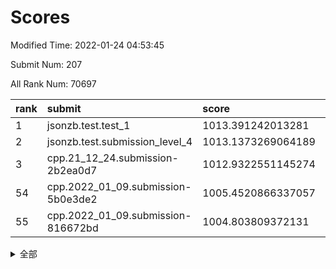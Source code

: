 # Scores

Modified Time: 2022-01-24 04:53:45

Submit Num: 207

All Rank Num: 70697

| rank |               submit               |       score        |       sigma        | pk_num |
| :--- | :--------------------------------- | :----------------- | :----------------- | :----- |
| 1    | jsonzb.test.test_1                 | 1013.391242013281  | 0.8100372287586731 | 1365   |
| 2    | jsonzb.test.submission_level_4     | 1013.1373269064189 | 0.8192575122969867 | 1363   |
| 3    | cpp.21_12_24.submission-2b2ea0d7   | 1012.9322551145274 | 0.8283102115932064 | 1364   |
| 54   | cpp.2022_01_09.submission-5b0e3de2 | 1005.4520866337057 | 0.7300801640789288 | 1366   |
| 55   | cpp.2022_01_09.submission-816672bd | 1004.803809372131  | 0.7094929539487319 | 1367   |


<details>
<summary>全部</summary>

| rank |                 submit                 |       score        |       sigma        | pk_num |
| :--- | :------------------------------------- | :----------------- | :----------------- | :----- |
| 1    | jsonzb.test.test_1                     | 1013.391242013281  | 0.8100372287586731 | 1365   |
| 2    | jsonzb.test.submission_level_4         | 1013.1373269064189 | 0.8192575122969867 | 1363   |
| 3    | cpp.21_12_24.submission-2b2ea0d7       | 1012.9322551145274 | 0.8283102115932064 | 1364   |
| 4    | gobigger.level_3.submission_level_3_38 | 1011.5555627819735 | 0.7939863953681245 | 1368   |
| 5    | gobigger.level_3.submission_level_3_42 | 1011.1639220283205 | 0.7571698191981382 | 1371   |
| 6    | gobigger.level_3.submission_level_3_31 | 1011.0566855556586 | 0.7508941082331012 | 1358   |
| 7    | gobigger.level_3.submission_level_3_41 | 1011.0549629840189 | 0.7849819365129584 | 1366   |
| 8    | gobigger.level_3.submission_level_3_26 | 1011.0221456920087 | 0.7681530377095401 | 1368   |
| 9    | gobigger.level_3.submission_level_3_25 | 1010.977551745302  | 0.7715650304876647 | 1370   |
| 10   | gobigger.level_3.submission_level_3_48 | 1010.924559024198  | 0.7705615743588464 | 1367   |
| 11   | gobigger.level_3.submission_level_3_21 | 1010.859633593758  | 0.7728902490194677 | 1361   |
| 12   | gobigger.level_3.submission_level_3_16 | 1010.8547926800912 | 0.7778495726360696 | 1370   |
| 13   | gobigger.level_3.submission_level_3_6  | 1010.8408703546738 | 0.7755958050518776 | 1370   |
| 14   | gobigger.level_3.submission_level_3_45 | 1010.8038229170637 | 0.7970415780478749 | 1359   |
| 15   | gobigger.level_3.submission_level_3_32 | 1010.7841177345801 | 0.7600199719837548 | 1365   |
| 16   | gobigger.level_3.submission_level_3_30 | 1010.772488688876  | 0.7636196934854547 | 1363   |
| 17   | gobigger.level_3.submission_level_3_40 | 1010.7613895412937 | 0.7626174220587834 | 1370   |
| 18   | gobigger.level_3.submission_level_3_1  | 1010.7426616861126 | 0.7737435889910367 | 1363   |
| 19   | gobigger.level_3.submission_level_3_28 | 1010.6468278819141 | 0.7677045888815401 | 1372   |
| 20   | gobigger.level_3.submission_level_3_15 | 1010.6277477662327 | 0.779573855980941  | 1363   |
| 21   | gobigger.level_3.submission_level_3_46 | 1010.5457438024299 | 0.7605923154409516 | 1366   |
| 22   | gobigger.level_3.submission_level_3_37 | 1010.5328739482641 | 0.7809167071877398 | 1370   |
| 23   | gobigger.level_3.submission_level_3_4  | 1010.5161498259284 | 0.7895662452318882 | 1366   |
| 24   | gobigger.level_3.submission_level_3_10 | 1010.5145800291716 | 0.7575184193455511 | 1368   |
| 25   | gobigger.level_3.submission_level_3_2  | 1010.4879386647611 | 0.7683437626613873 | 1361   |
| 26   | gobigger.level_3.submission_level_3_3  | 1010.3122718972005 | 0.7514662831773529 | 1367   |
| 27   | gobigger.level_3.submission_level_3_29 | 1010.2805187505015 | 0.7547444796740851 | 1369   |
| 28   | gobigger.level_3.submission_level_3_17 | 1010.0870679275982 | 0.7500904477715215 | 1365   |
| 29   | gobigger.level_3.submission_level_3_24 | 1010.0512411661969 | 0.7660289773016002 | 1365   |
| 30   | gobigger.level_3.submission_level_3_27 | 1009.9313360691774 | 0.768722074448747  | 1365   |
| 31   | gobigger.level_3.submission_level_3_7  | 1009.7758284635489 | 0.77368237185701   | 1366   |
| 32   | gobigger.level_3.submission_level_3_0  | 1009.764579154142  | 0.7376140632546797 | 1363   |
| 33   | gobigger.level_3.submission_level_3_13 | 1009.6352836968    | 0.743879795445252  | 1368   |
| 34   | gobigger.level_3.submission_level_3_36 | 1009.5944371649875 | 0.7605377919837704 | 1371   |
| 35   | gobigger.level_3.submission_level_3_44 | 1009.5496389433862 | 0.7575303852500019 | 1367   |
| 36   | gobigger.level_3.submission_level_3_22 | 1009.535407182915  | 0.7738499193159953 | 1369   |
| 37   | gobigger.level_3.submission_level_3_49 | 1009.4270262705962 | 0.7788633383698391 | 1362   |
| 38   | gobigger.level_3.submission_level_3_47 | 1009.4064997253223 | 0.744545931114762  | 1369   |
| 39   | gobigger.level_3.submission_level_3_19 | 1009.3864556762403 | 0.7489560578985034 | 1367   |
| 40   | gobigger.level_3.submission_level_3_8  | 1009.3809992630019 | 0.7524413267060611 | 1361   |
| 41   | gobigger.level_3.submission_level_3_39 | 1009.365935493975  | 0.7613844780676161 | 1369   |
| 42   | gobigger.level_3.submission_level_3_14 | 1009.3655344090766 | 0.7537390612499418 | 1369   |
| 43   | gobigger.level_3.submission_level_3_20 | 1009.2847569492588 | 0.7772489142068093 | 1360   |
| 44   | gobigger.level_3.submission_level_3_23 | 1009.1253321496805 | 0.7653096390328257 | 1365   |
| 45   | gobigger.level_3.submission_level_3_11 | 1009.0522211990857 | 0.7461515124692347 | 1368   |
| 46   | gobigger.level_3.submission_level_3_43 | 1008.975365380623  | 0.7600229229710376 | 1369   |
| 47   | gobigger.level_3.submission_level_3_5  | 1008.9072260663445 | 0.7540060907969303 | 1362   |
| 48   | gobigger.level_3.submission_level_3_33 | 1008.7868166664169 | 0.7476527734164102 | 1371   |
| 49   | gobigger.level_3.submission_level_3_9  | 1008.7078121339056 | 0.7380559421146402 | 1368   |
| 50   | gobigger.level_3.submission_level_3_34 | 1008.6740941053508 | 0.7526793758641013 | 1367   |
| 51   | gobigger.level_3.submission_level_3_18 | 1008.4247179646648 | 0.7356169384246652 | 1365   |
| 52   | gobigger.level_3.submission_level_3_35 | 1008.1092735095023 | 0.7498078124916802 | 1367   |
| 53   | gobigger.level_3.submission_level_3_12 | 1008.0260195312709 | 0.7510615211876409 | 1366   |
| 54   | cpp.2022_01_09.submission-5b0e3de2     | 1005.4520866337057 | 0.7300801640789288 | 1366   |
| 55   | cpp.2022_01_09.submission-816672bd     | 1004.803809372131  | 0.7094929539487319 | 1367   |
| 56   | gobigger.level_1.submission_level_1_35 | 1004.7666626910082 | 0.7224672846565596 | 1365   |
| 57   | gobigger.level_1.submission_level_1_49 | 1004.6139121291354 | 0.7329039376448498 | 1369   |
| 58   | gobigger.level_1.submission_level_1_3  | 1004.4263314221122 | 0.7310354502803328 | 1365   |
| 59   | gobigger.level_1.submission_level_1_1  | 1004.4135274608047 | 0.7205897766270771 | 1362   |
| 60   | gobigger.level_1.submission_level_1_24 | 1004.3486755893828 | 0.7149498660663943 | 1368   |
| 61   | gobigger.level_1.submission_level_1_5  | 1004.322561136172  | 0.7348743303521311 | 1364   |
| 62   | gobigger.level_1.submission_level_1_7  | 1004.1005012462025 | 0.7321787621911262 | 1365   |
| 63   | gobigger.level_1.submission_level_1_11 | 1004.0710232421537 | 0.7138544671325135 | 1370   |
| 64   | gobigger.level_1.submission_level_1_27 | 1003.915763625145  | 0.7169015557681484 | 1367   |
| 65   | gobigger.level_1.submission_level_1_41 | 1003.7957516440067 | 0.7151197731353843 | 1366   |
| 66   | gobigger.level_1.submission_level_1_34 | 1003.7910303241576 | 0.7280009232005378 | 1367   |
| 67   | gobigger.level_1.submission_level_1_23 | 1003.6987960736684 | 0.7132632718592603 | 1366   |
| 68   | gobigger.level_1.submission_level_1_16 | 1003.6393931168558 | 0.7174564335864149 | 1366   |
| 69   | gobigger.level_1.submission_level_1_17 | 1003.6183859618886 | 0.7123469236077637 | 1365   |
| 70   | gobigger.level_1.submission_level_1_44 | 1003.4812235646872 | 0.7275985555793617 | 1369   |
| 71   | gobigger.level_1.submission_level_1_40 | 1003.4556875183432 | 0.725886120328086  | 1366   |
| 72   | gobigger.level_1.submission_level_1_39 | 1003.4554463711833 | 0.7064049271592958 | 1367   |
| 73   | gobigger.level_1.submission_level_1_32 | 1003.4036664897413 | 0.7194897454055279 | 1363   |
| 74   | gobigger.level_1.submission_level_1_28 | 1003.383611555938  | 0.725783840043355  | 1367   |
| 75   | gobigger.level_1.submission_level_1_33 | 1003.3703056985056 | 0.7189386472702554 | 1369   |
| 76   | gobigger.level_1.submission_level_1_46 | 1003.3516906352221 | 0.7174394436676919 | 1361   |
| 77   | gobigger.level_1.submission_level_1_45 | 1003.3364929007925 | 0.7139278444883911 | 1369   |
| 78   | gobigger.level_1.submission_level_1_38 | 1003.3318303849696 | 0.7135501893745105 | 1370   |
| 79   | gobigger.level_1.submission_level_1_21 | 1003.1711500625441 | 0.7147144263417163 | 1370   |
| 80   | gobigger.level_1.submission_level_1_22 | 1003.1699403679919 | 0.7023773338928793 | 1371   |
| 81   | gobigger.level_1.submission_level_1_2  | 1003.1634135706224 | 0.7138580510613554 | 1368   |
| 82   | gobigger.level_1.submission_level_1_4  | 1003.0453492030799 | 0.7129397640760324 | 1371   |
| 83   | gobigger.level_1.submission_level_1_0  | 1003.0298179005313 | 0.7168570274664089 | 1364   |
| 84   | gobigger.level_1.submission_level_1_26 | 1003.0177556015982 | 0.7197781875360193 | 1367   |
| 85   | gobigger.level_1.submission_level_1_30 | 1002.9875764082885 | 0.7200618281672233 | 1366   |
| 86   | gobigger.level_1.submission_level_1_42 | 1002.9163931992969 | 0.7147814834560805 | 1368   |
| 87   | gobigger.level_1.submission_level_1_20 | 1002.8662432323615 | 0.7112213038493568 | 1374   |
| 88   | gobigger.level_1.submission_level_1_36 | 1002.83714400796   | 0.7140276014556336 | 1365   |
| 89   | gobigger.level_1.submission_level_1_9  | 1002.8241574480332 | 0.7124054338283459 | 1371   |
| 90   | gobigger.level_1.submission_level_1_19 | 1002.8154355921303 | 0.7159381083858524 | 1363   |
| 91   | gobigger.level_1.submission_level_1_6  | 1002.7581865583523 | 0.7194892893999271 | 1365   |
| 92   | gobigger.level_1.submission_level_1_31 | 1002.7559646032585 | 0.7061427327701368 | 1362   |
| 93   | gobigger.level_1.submission_level_1_13 | 1002.6740350886911 | 0.7108245520127251 | 1368   |
| 94   | gobigger.level_1.submission_level_1_43 | 1002.6511545543701 | 0.7132492172048338 | 1367   |
| 95   | gobigger.level_1.submission_level_1_14 | 1002.5258021930316 | 0.734814253072231  | 1360   |
| 96   | gobigger.level_1.submission_level_1_8  | 1002.4915551123397 | 0.7010597571576754 | 1360   |
| 97   | gobigger.level_1.submission_level_1_25 | 1002.4127911027247 | 0.715612445428202  | 1366   |
| 98   | gobigger.level_1.submission_level_1_15 | 1002.3736799968422 | 0.7099668276011014 | 1367   |
| 99   | gobigger.level_1.submission_level_1_18 | 1002.3339699621132 | 0.7145150380268122 | 1366   |
| 100  | gobigger.level_1.submission_level_1_29 | 1002.3301707911567 | 0.7200208673887645 | 1358   |
| 101  | gobigger.level_1.submission_level_1_10 | 1002.3001150265529 | 0.7174039382966251 | 1363   |
| 102  | gobigger.level_1.submission_level_1_48 | 1002.2809298382042 | 0.7098938709976317 | 1361   |
| 103  | gobigger.level_1.submission_level_1_37 | 1002.1442256808167 | 0.7219652827277662 | 1367   |
| 104  | gobigger.level_1.submission_level_1_47 | 1002.0399262265113 | 0.7096693389070884 | 1366   |
| 105  | gobigger.level_1.submission_level_1_12 | 1001.3120903520609 | 0.7175983614513085 | 1366   |
| 106  | gobigger.random.submission_random_18   | 997.3348395841915  | 0.7164533464152184 | 1365   |
| 107  | gobigger.random.submission_random_14   | 996.8765952676575  | 0.7025278527417577 | 1365   |
| 108  | gobigger.random.submission_random_5    | 996.7978275962295  | 0.7147605363354718 | 1364   |
| 109  | gobigger.random.submission_random_44   | 996.6709793820932  | 0.7040882793317225 | 1366   |
| 110  | gobigger.random.submission_random_21   | 996.6195002369102  | 0.7016087629039008 | 1367   |
| 111  | gobigger.random.submission_random_47   | 996.4910783453241  | 0.7108726180804507 | 1358   |
| 112  | gobigger.random.submission_random_27   | 996.4792431045283  | 0.7131714895433734 | 1365   |
| 113  | gobigger.random.submission_random_13   | 996.46322398058    | 0.7025316851838258 | 1359   |
| 114  | gobigger.random.submission_random_41   | 996.4364416632205  | 0.7147192434741687 | 1367   |
| 115  | gobigger.random.submission_random_42   | 996.4147106867085  | 0.7057936052759667 | 1364   |
| 116  | gobigger.random.submission_random_20   | 996.2897446702082  | 0.7154231048347335 | 1361   |
| 117  | gobigger.random.submission_random_37   | 996.2841445359203  | 0.7057767529908423 | 1365   |
| 118  | gobigger.random.submission_random_22   | 996.2809733487662  | 0.7207231978800274 | 1368   |
| 119  | gobigger.random.submission_random_1    | 996.2736277739983  | 0.7081906473390724 | 1362   |
| 120  | gobigger.random.submission_random_28   | 996.2716327591246  | 0.7039119005684412 | 1364   |
| 121  | gobigger.random.submission_random_15   | 996.1960307778724  | 0.7061270918134827 | 1363   |
| 122  | gobigger.random.submission_random_26   | 996.1804858266314  | 0.7061867207779833 | 1367   |
| 123  | gobigger.random.submission_random_31   | 996.1704774321416  | 0.7105315641324894 | 1369   |
| 124  | gobigger.random.submission_random_25   | 996.1605875665639  | 0.7193387217340285 | 1364   |
| 125  | gobigger.random.submission_random_8    | 996.0744399866461  | 0.7038437031567074 | 1366   |
| 126  | gobigger.random.submission_random_43   | 996.0359965759719  | 0.70337022924072   | 1369   |
| 127  | gobigger.random.submission_random_48   | 996.0008648898862  | 0.7172418117159219 | 1370   |
| 128  | gobigger.random.submission_random_29   | 995.9536930664908  | 0.713516900439673  | 1370   |
| 129  | gobigger.random.submission_random_0    | 995.9404694660718  | 0.7142793772582191 | 1367   |
| 130  | gobigger.random.submission_random_24   | 995.9296495801132  | 0.7215862244394138 | 1370   |
| 131  | gobigger.random.submission_random_17   | 995.8352075176584  | 0.7205475606581679 | 1367   |
| 132  | gobigger.random.submission_random_16   | 995.7126200843959  | 0.7114738448424751 | 1365   |
| 133  | gobigger.random.submission_random_38   | 995.6580320530612  | 0.7284696350546002 | 1363   |
| 134  | gobigger.random.submission_random_2    | 995.610101458989   | 0.7076900467680628 | 1372   |
| 135  | gobigger.random.submission_random_7    | 995.6049099283192  | 0.725363329441393  | 1365   |
| 136  | gobigger.random.submission_random_45   | 995.5324833009579  | 0.7145973963542208 | 1370   |
| 137  | gobigger.random.submission_random_49   | 995.5112576047808  | 0.7205641938975262 | 1367   |
| 138  | gobigger.random.submission_random_46   | 995.5016003956945  | 0.7227951380151707 | 1370   |
| 139  | gobigger.random.submission_random_32   | 995.4867346094757  | 0.724269577351313  | 1361   |
| 140  | gobigger.random.submission_random_10   | 995.4799439950762  | 0.7023182242745285 | 1369   |
| 141  | gobigger.random.submission_random_36   | 995.443544128271   | 0.7390271394892608 | 1364   |
| 142  | gobigger.random.submission_random_4    | 995.3597788896258  | 0.6967089198936846 | 1369   |
| 143  | gobigger.random.submission_random_9    | 995.2969834457195  | 0.7181019238337464 | 1369   |
| 144  | gobigger.random.submission_random_30   | 995.2148102563801  | 0.7171274639167455 | 1368   |
| 145  | gobigger.random.submission_random_40   | 995.1832796074477  | 0.718188583196857  | 1369   |
| 146  | gobigger.random.submission_random_6    | 995.1468814705495  | 0.7330185802398561 | 1359   |
| 147  | gobigger.random.submission_random_23   | 995.1033251869303  | 0.7069769534518177 | 1361   |
| 148  | gobigger.random.submission_random_34   | 995.0753148240356  | 0.7075648620672588 | 1370   |
| 149  | gobigger.random.submission_random_33   | 995.0395915716417  | 0.7194248608363398 | 1362   |
| 150  | gobigger.random.submission_random_11   | 994.8813200049866  | 0.7143834358012318 | 1362   |
| 151  | gobigger.random.submission_random_39   | 994.8715147537445  | 0.7132454585882256 | 1371   |
| 152  | gobigger.random.submission_random_3    | 994.6292914252541  | 0.7048558948306947 | 1368   |
| 153  | gobigger.random.submission_random_12   | 994.4373105263479  | 0.7234573723366097 | 1364   |
| 154  | gobigger.level_2.submission_level_2_17 | 994.1330656446179  | 0.7492224862365322 | 1367   |
| 155  | gobigger.random.submission_random_19   | 994.1005867930996  | 0.7132554916956245 | 1365   |
| 156  | gobigger.random.submission_random_35   | 993.930338602505   | 0.7353017694155428 | 1370   |
| 157  | gobigger.level_2.submission_level_2_48 | 993.7624588721945  | 0.730013135347698  | 1367   |
| 158  | gobigger.level_2.submission_level_2_19 | 993.4873506681893  | 0.7407273805964735 | 1368   |
| 159  | gobigger.level_2.submission_level_2_38 | 993.4429791277178  | 0.7481668275719249 | 1368   |
| 160  | gobigger.level_2.submission_level_2_40 | 993.3289520438699  | 0.7323266813567184 | 1368   |
| 161  | gobigger.level_2.submission_level_2_16 | 993.2869060538943  | 0.733967104684178  | 1363   |
| 162  | gobigger.level_2.submission_level_2_25 | 993.0537843934127  | 0.7444898400232214 | 1371   |
| 163  | gobigger.level_2.submission_level_2_15 | 993.0087694330317  | 0.7540493347873942 | 1366   |
| 164  | gobigger.level_2.submission_level_2_7  | 992.9946802677506  | 0.7357757676502967 | 1366   |
| 165  | gobigger.level_2.submission_level_2_49 | 992.757733223862   | 0.7538766178508646 | 1365   |
| 166  | gobigger.level_2.submission_level_2_45 | 992.7179114424225  | 0.7614326319281617 | 1366   |
| 167  | gobigger.level_2.submission_level_2_30 | 992.6312183598998  | 0.7472711757869022 | 1369   |
| 168  | gobigger.level_2.submission_level_2_31 | 992.6063631197266  | 0.726158988906788  | 1361   |
| 169  | gobigger.level_2.submission_level_2_3  | 992.592639716699   | 0.7498115268684333 | 1368   |
| 170  | gobigger.level_2.submission_level_2_12 | 992.5838026925333  | 0.7438175862055113 | 1367   |
| 171  | gobigger.level_2.submission_level_2_34 | 992.5498669919518  | 0.7371677745541332 | 1368   |
| 172  | gobigger.level_2.submission_level_2_1  | 992.4811136471951  | 0.7696463907074638 | 1366   |
| 173  | gobigger.level_2.submission_level_2_47 | 992.4570195522081  | 0.7492858129925236 | 1367   |
| 174  | gobigger.level_2.submission_level_2_5  | 992.4167668999246  | 0.736539730538053  | 1367   |
| 175  | gobigger.level_2.submission_level_2_35 | 992.3630700944179  | 0.7304590935731545 | 1361   |
| 176  | gobigger.level_2.submission_level_2_13 | 992.3425977357143  | 0.7346065550230916 | 1367   |
| 177  | gobigger.level_2.submission_level_2_28 | 992.2906690271946  | 0.7462343133467908 | 1366   |
| 178  | gobigger.level_2.submission_level_2_18 | 992.2376136098425  | 0.7376271529476972 | 1362   |
| 179  | gobigger.level_2.submission_level_2_4  | 992.2320313273134  | 0.7354367077464756 | 1368   |
| 180  | gobigger.level_2.submission_level_2_41 | 992.2284969275878  | 0.7255192484674853 | 1367   |
| 181  | gobigger.level_2.submission_level_2_6  | 992.17525769469    | 0.7434071482048504 | 1367   |
| 182  | gobigger.level_2.submission_level_2_2  | 992.1356036250503  | 0.7695466783576448 | 1367   |
| 183  | gobigger.level_2.submission_level_2_9  | 992.1301810829473  | 0.7564108064115512 | 1358   |
| 184  | gobigger.level_2.submission_level_2_46 | 992.1012919072471  | 0.7559262433422976 | 1366   |
| 185  | gobigger.level_2.submission_level_2_21 | 992.047986453613   | 0.7602903007919489 | 1368   |
| 186  | gobigger.level_2.submission_level_2_22 | 991.8527078825557  | 0.7294009081371712 | 1366   |
| 187  | gobigger.level_2.submission_level_2_14 | 991.8188047612804  | 0.756538518689585  | 1366   |
| 188  | gobigger.level_2.submission_level_2_24 | 991.8058227389839  | 0.7577212087185166 | 1363   |
| 189  | gobigger.level_2.submission_level_2_42 | 991.7717978586386  | 0.7426954253215711 | 1365   |
| 190  | gobigger.level_2.submission_level_2_36 | 991.6980141644309  | 0.7377286393222899 | 1369   |
| 191  | gobigger.level_2.submission_level_2_44 | 991.6107361085835  | 0.7450461829397176 | 1371   |
| 192  | gobigger.level_2.submission_level_2_20 | 991.4957181250509  | 0.7381713302287581 | 1366   |
| 193  | gobigger.level_2.submission_level_2_29 | 991.4552073407702  | 0.7610676648000703 | 1369   |
| 194  | gobigger.level_2.submission_level_2_0  | 991.3715842541129  | 0.7608259825588872 | 1365   |
| 195  | gobigger.level_2.submission_level_2_23 | 991.2963520788743  | 0.7703921713127566 | 1364   |
| 196  | gobigger.level_2.submission_level_2_10 | 991.2654893151121  | 0.7391532445040346 | 1369   |
| 197  | gobigger.level_2.submission_level_2_27 | 991.1788279134896  | 0.7452496268880658 | 1364   |
| 198  | gobigger.level_2.submission_level_2_32 | 991.085609918514   | 0.746201937025239  | 1365   |
| 199  | gobigger.level_2.submission_level_2_8  | 991.0358665886882  | 0.7612819686874601 | 1363   |
| 200  | gobigger.level_2.submission_level_2_37 | 991.0023196792935  | 0.7634408569601258 | 1367   |
| 201  | gobigger.level_2.submission_level_2_43 | 990.9404951929846  | 0.7570008779021022 | 1373   |
| 202  | gobigger.level_2.submission_level_2_26 | 990.8181925011056  | 0.7617358696294945 | 1366   |
| 203  | gobigger.level_2.submission_level_2_39 | 990.4499857765403  | 0.7618917248844294 | 1367   |
| 204  | gobigger.level_2.submission_level_2_11 | 989.9617821930199  | 0.7710199652119968 | 1367   |
| 205  | gobigger.level_2.submission_level_2_33 | 989.8263418403178  | 0.7683598840715762 | 1366   |
| 206  | gobigger.none.submission_none_1        | 977.8974748415653  | 1.3113127367108124 | 1365   |
| 207  | gobigger.none.submission_none_0        | 974.7016107898345  | 1.5517122831865888 | 1369   |

</details>